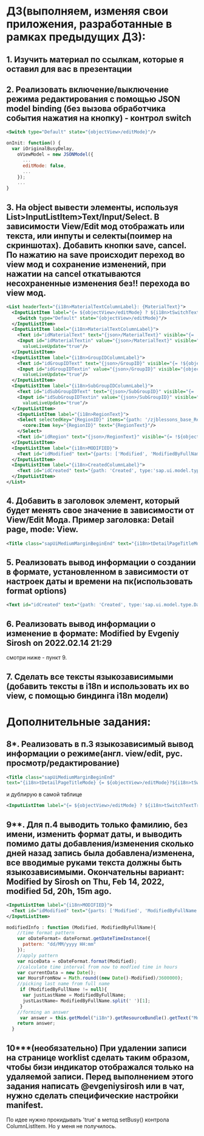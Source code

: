 # ДЗ(выполняем, изменяя свои приложения, разработанные в рамках предыдущих ДЗ):
## 1. Изучить материал по ссылкам, которые я оставил для вас в презентации
## 2. Реализовать включение/выключение режима редактирования с помощью JSON model binding (без вызова обработчика события нажатия на кнопку) - контрол switch
```xml
<Switch type="Default" state="{objectView>/editMode}"/>
```
```javascript
onInit: function() {
  var iOriginalBusyDelay,
    oViewModel = new JSONModel({
      ...
      editMode: false,
      ...
    });
    ...
}
```
## 3. На object вывести элементы, используя List>InputListItem>Text/Input/Select. В зависимости View/Edit мод отображать или текста, или инпуты и селекты(поимер на скриншотах). Добавить кнопки save, cancel. По нажатию на save происходит переход во view мод и сохранение изменений, при нажатии на cancel откатываются несохраненные изменения без!! перехода во view мод.
```xml
<List headerText="{i18n>MaterialTextColumnLabel}: {MaterialText}">
  <InputListItem label="{= ${objectView>/editMode} ? ${i18n>tSwitchTextTrue} :${i18n>tSwitchTextFalse}}">
    <Switch type="Default" state="{objectView>/editMode}"/>
  </InputListItem>
  <InputListItem label="{i18n>MaterialTextColumnLabel}">
    <Text id="idMaterialText" text="{json>/MaterialText}" visible="{= !${objectView>/editMode}}"/>
    <Input id="idMaterialTextin" value="{json>/MaterialText}" visible="{objectView>/editMode}" width="100%" maxLength="20"
      valueLiveUpdate="true"/>
  </InputListItem>
  <InputListItem label="{i18n>GroupIDColumnLabel}">
    <Text id="idGroupIDText" text="{json>/GroupID}" visible="{= !${objectView>/editMode}}"/>
    <Input id="idGroupIDTextin" value="{json>/GroupID}" visible="{objectView>/editMode}" width="100%" maxLength="20"
      valueLiveUpdate="true"/>
  </InputListItem>
  <InputListItem label="{i18n>SubGroupIDColumnLabel}">
    <Text id="idSubGroupIDText" text="{json>/SubGroupID}" visible="{= !${objectView>/editMode}}"/>
    <Input id="idSubGroupIDTextin" value="{json>/SubGroupID}" visible="{objectView>/editMode}" width="100%" maxLength="20"
      valueLiveUpdate="true"/>
  </InputListItem>
    <InputListItem label="{i18n>RegionText}">
    <Select selectedKey="{RegionID}" items="{path: '/zjblessons_base_Regions', sorter: {path: 'RegionID', descending: false}}" visible="{objectView>/editMode}">
      <core:Item key="{RegionID}" text="{RegionText}"/>
    </Select>
    <Text id="idRegion" text="{json>/RegionText}" visible="{= !${objectView>/editMode}}"/>
  </InputListItem>
  <InputListItem label="{i18n>MODIFIED}">
    <Text id="idModified" text="{parts: ['Modified', 'ModifiedByFullName'], formatter: '.formatter.modifiedInfo'}" visible="true"/>
  </InputListItem>
  <InputListItem label="{i18n>CreatedColumnLabel}">
    <Text id="idCreated" text="{path: 'Created', type:'sap.ui.model.type.DateTime', formatOptions: {style: 'short'}}" visible="true"/>
  </InputListItem>
</List>
```
## 4. Добавить в заголовок элемент, который будет менять свое значение в зависимости от View/Edit Мода. Пример заголовка: Detail page, mode: View. 
```xml
<Title class="sapUiMediumMarginBeginEnd" text="{i18n>tDetailPageTitleMode} {= ${objectView>/editMode}?${i18n>tSwitchTextTrue}:${i18n>tSwitchTextFalse}}"/>
```
## 5. Реализовать вывод информации о создании в формате, установленном в зависимости от настроек даты и времени на пк(использовать format options)
```xml
<Text id="idCreated" text="{path: 'Created', type:'sap.ui.model.type.DateTime', formatOptions: {style: 'short'}}" visible="true"/>
```
## 6. Реализовать вывод информации о изменение в формате: Modified by Evgeniy Sirosh on 2022.02.14 21:29
смотри ниже - пункт 9.

## 7. Сделать все тексты языкозависимыми (добавить тексты в i18n и использовать их во view, с помощью биндинга i18n модели)

# Дополнительные задания:
## 8*. Реализовать в п.3 языкозависимый вывод информации о режиме(англ. view/edit, рус. просмотр/редактирование)
```xml
<Title class="sapUiMediumMarginBeginEnd"
text="{i18n>tDetailPageTitleMode} {= ${objectView>/editMode}?${i18n>tSwitchTextTrue}:${i18n>tSwitchTextFalse}}"/>
```
и дублирую в самой таблице
```xml
<InputListItem label="{= ${objectView>/editMode} ? ${i18n>tSwitchTextTrue} :${i18n>tSwitchTextFalse}}">
```
## 9**. Для п.4 выводить только фамилию, без имени, изменить формат даты, и выводить помимо даты добавления/изменения сколько дней назад запись была добавлена/изменена, все вводимые руками текста должны быть языкозависимыми. Окончательны вариант: Modified by Sirosh on Thu, Feb 14, 2022, modified 5d, 20h, 15m ago.
```xml
<InputListItem label="{i18n>MODIFIED}">
  <Text id="idModified" text="{parts: ['Modified', 'ModifiedByFullName'], formatter: '.formatter.modifiedInfo'}" visible="true"/>
</InputListItem>
```
```javascript
modifiedInfo : function (Modified, ModifiedByFullName){
    //time format pattern
    var oDateFormat= dateFormat.getDateTimeInstance({
      pattern: "dd/MM/yyyy HH:mm"
    });
    //apply pattern
    var niceData = oDateFormat.format(Modified);
    //calculate time interval from now to modfied time in hours
    var currentData = new Date();
    var HoursFromNow = Math.round((new Date()-Modified)/3600000);
    //picking last name from full name
     if (ModifiedByFullName != null){
      var justLastName = ModifiedByFullName;
      justLastName= ModifiedByFullName.split(' ')[1];
     }
    //forming an answer
     var answer = this.getModel("i18n").getResourceBundle().getText("Modified").concat(" " +niceData+"  "+ justLastName +" "+ HoursFromNow +" "+this.getModel("i18n").getResourceBundle().getText("tHoursAgo"));
    return answer;
  }
```

## 10***(необязательно)  При удалении записи на странице worklist сделать таким образом, чтобы бизи индикатор отображался только на удаляемой записи. Перед выполнением этого задания написать @evgeniysirosh или в чат, нужно сделать специфические настройки manifest.
По идее нужно прокидывать 'true' в метод setBusy() контрола ColumnListItem. Но у меня не получилось. 
